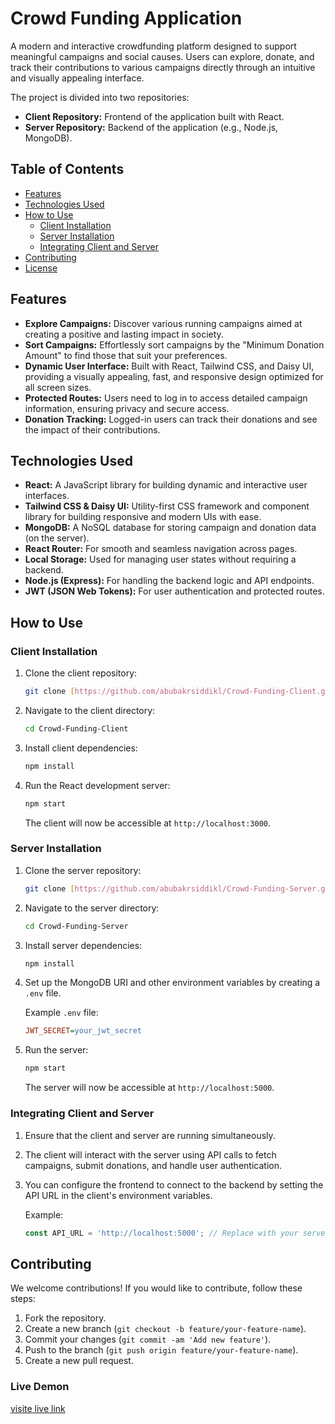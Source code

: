 # Crowd Funding Application

A modern and interactive crowdfunding platform designed to support meaningful campaigns and social causes. Users can explore, donate, and track their contributions to various campaigns directly through an intuitive and visually appealing interface.

The project is divided into two repositories:

*   **Client Repository:** Frontend of the application built with React.
*   **Server Repository:** Backend of the application (e.g., Node.js, MongoDB).

## Table of Contents

*   [Features](#features)
*   [Technologies Used](#technologies-used)
*   [How to Use](#how-to-use)
    *   [Client Installation](#client-installation)
    *   [Server Installation](#server-installation)
    *   [Integrating Client and Server](#integrating-client-and-server)
*   [Contributing](#contributing)
*   [License](#license)

## Features

*   **Explore Campaigns:** Discover various running campaigns aimed at creating a positive and lasting impact in society.
*   **Sort Campaigns:** Effortlessly sort campaigns by the "Minimum Donation Amount" to find those that suit your preferences.
*   **Dynamic User Interface:** Built with React, Tailwind CSS, and Daisy UI, providing a visually appealing, fast, and responsive design optimized for all screen sizes.
*   **Protected Routes:** Users need to log in to access detailed campaign information, ensuring privacy and secure access.
*   **Donation Tracking:** Logged-in users can track their donations and see the impact of their contributions.

## Technologies Used

*   **React:** A JavaScript library for building dynamic and interactive user interfaces.
*   **Tailwind CSS & Daisy UI:** Utility-first CSS framework and component library for building responsive and modern UIs with ease.
*   **MongoDB:** A NoSQL database for storing campaign and donation data (on the server).
*   **React Router:** For smooth and seamless navigation across pages.
*   **Local Storage:** Used for managing user states without requiring a backend.
*   **Node.js (Express):** For handling the backend logic and API endpoints.
*   **JWT (JSON Web Tokens):** For user authentication and protected routes.

## How to Use

### Client Installation

1.  Clone the client repository:

    ```bash
    git clone [https://github.com/abubakrsiddikl/Crowd-Funding-Client.git](https://github.com/abubakrsiddikl/Crowd-Funding-Client.git)
    ```

2.  Navigate to the client directory:

    ```bash
    cd Crowd-Funding-Client
    ```

3.  Install client dependencies:

    ```bash
    npm install
    ```

4.  Run the React development server:

    ```bash
    npm start
    ```

    The client will now be accessible at `http://localhost:3000`.

### Server Installation

1.  Clone the server repository:

    ```bash
    git clone [https://github.com/abubakrsiddikl/Crowd-Funding-Server.git](https://github.com/abubakrsiddikl/Crowd-Funding-Server.git)
    ```

2.  Navigate to the server directory:

    ```bash
    cd Crowd-Funding-Server
    ```

3.  Install server dependencies:

    ```bash
    npm install
    ```

4.  Set up the MongoDB URI and other environment variables by creating a `.env` file.

    Example `.env` file:

    ```ini
    JWT_SECRET=your_jwt_secret
    ```

5.  Run the server:

    ```bash
    npm start
    ```

    The server will now be accessible at `http://localhost:5000`.

### Integrating Client and Server

1.  Ensure that the client and server are running simultaneously.
2.  The client will interact with the server using API calls to fetch campaigns, submit donations, and handle user authentication.
3.  You can configure the frontend to connect to the backend by setting the API URL in the client's environment variables.

    Example:

    ```javascript
    const API_URL = 'http://localhost:5000'; // Replace with your server URL if deployed
    ```

## Contributing

We welcome contributions! If you would like to contribute, follow these steps:

1.  Fork the repository.
2.  Create a new branch (`git checkout -b feature/your-feature-name`).
3.  Commit your changes (`git commit -am 'Add new feature'`).
4.  Push to the branch (`git push origin feature/your-feature-name`).
5.  Create a new pull request.

### Live Demon
[visite live link](https://fuding-auth.web.app/)